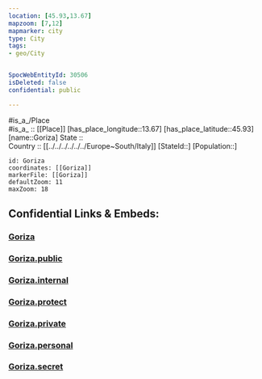 ```yaml
---
location: [45.93,13.67] 
mapzoom: [7,12] 
mapmarker: city 
type: City
tags:
- geo/City


SpocWebEntityId: 30506
isDeleted: false
confidential: public

---
```

#is_a_/Place  
#is_a_ :: [[Place]] 
[has_place_longitude::13.67] 
[has_place_latitude::45.93] 
[name::Goriza] 
State ::  
Country :: [[../../../../../../Europe~South/Italy]] 
[StateId::] 
[Population::] 



```leaflet
id: Goriza
coordinates: [[Goriza]] 
markerFile: [[Goriza]] 
defaultZoom: 11 
maxZoom: 18
```


## Confidential Links & Embeds: 

### [Goriza](/_Standards/Earth/Continent/Europe/Europe~Central/Slovenia/Regions~Slovenia/Goriška/counties~Goriška/Nova_Goriška/City/Goriza.md) 

### [Goriza.public](/_public/Earth/Continent/Europe/Europe~Central/Slovenia/Regions~Slovenia/Goriška/counties~Goriška/Nova_Goriška/City/Goriza.public.md) 

### [Goriza.internal](/_internal/Earth/Continent/Europe/Europe~Central/Slovenia/Regions~Slovenia/Goriška/counties~Goriška/Nova_Goriška/City/Goriza.internal.md) 

### [Goriza.protect](/_protect/Earth/Continent/Europe/Europe~Central/Slovenia/Regions~Slovenia/Goriška/counties~Goriška/Nova_Goriška/City/Goriza.protect.md) 

### [Goriza.private](/_private/Earth/Continent/Europe/Europe~Central/Slovenia/Regions~Slovenia/Goriška/counties~Goriška/Nova_Goriška/City/Goriza.private.md) 

### [Goriza.personal](/_personal/Earth/Continent/Europe/Europe~Central/Slovenia/Regions~Slovenia/Goriška/counties~Goriška/Nova_Goriška/City/Goriza.personal.md) 

### [Goriza.secret](/_secret/Earth/Continent/Europe/Europe~Central/Slovenia/Regions~Slovenia/Goriška/counties~Goriška/Nova_Goriška/City/Goriza.secret.md)

